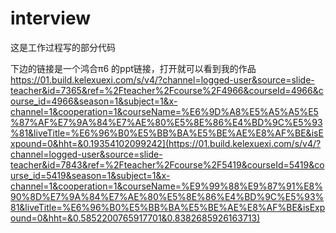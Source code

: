 interview
==
这是工作过程写的部分代码

下边的链接是一个鸿合π6 的ppt链接，打开就可以看到我的作品 https://01.build.kelexuexi.com/s/v4/?channel=logged-user&source=slide-teacher&id=7365&ref=%2Fteacher%2Fcourse%2F4966&courseId=4966&course_id=4966&season=1&subject=1&x-channel=1&cooperation=1&courseName=%E6%9D%A8%E5%A5%A5%E5%87%AF%E7%9A%84%E7%AE%80%E5%8E%86%E4%BD%9C%E5%93%81&liveTitle=%E6%96%B0%E5%BB%BA%E5%BE%AE%E8%AF%BE&isExpound=0&hht=&0.19354102099242](https://01.build.kelexuexi.com/s/v4/?channel=logged-user&source=slide-teacher&id=7843&ref=%2Fteacher%2Fcourse%2F5419&courseId=5419&course_id=5419&season=1&subject=1&x-channel=1&cooperation=1&courseName=%E9%99%88%E9%87%91%E8%90%8D%E7%9A%84%E7%AE%80%E5%8E%86%E4%BD%9C%E5%93%81&liveTitle=%E6%96%B0%E5%BB%BA%E5%BE%AE%E8%AF%BE&isExpound=0&hht=&0.5852200765917701&0.8382685926163713)
